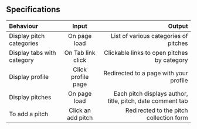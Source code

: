## Specifications

| Behaviour                  |       Input        |                                                     Output |
| :------------------------- | :----------------: | ---------------------------------------------------------: |
| Display pitch categories   |    On page load    |                      List of various categories of pitches |
| Display tabs with category | On Tab link click  |                Clickable links to open pitches by category |
| Display profile            | Click profile page |                     Redirected to a page with your profile |
| Display pitches            |    On page load    | Each pitch displays author, title, pitch, date comment tab |
| To add a pitch             | Click an add pitch |                    Redirected to the pitch collection form |

